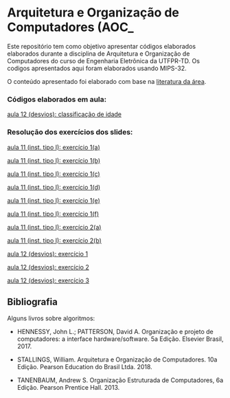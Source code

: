 # Arquitetura e Organização de Computadores (AOC_

<div>
  <div id="intro">
    <p> Este repositório tem como objetivo apresentar códigos elaborados elaborados durante a disciplina de Arquitetura e Organização de Computadores do curso de Engenharia Eletrônica da UTFPR-TD. Os codigos apresentados aqui foram elaborados usando MIPS-32.</p> 
    <p>O conteúdo apresentado foi elaborado com base na <a href="#bibliografia">literatura da área</a>.</p>
  </div>
   <p>
   </p><h3>Códigos elaborados em aula:</h3>
    <p><a href="https://github.com/jjbaqueta/AOC/blob/main/elseIf_idades.asm">aula 12 (desvios): classificação de idade</a></p>
   </p><h3>Resolução dos exercícios dos slides:</h3>
    <p><a href="https://github.com/jjbaqueta/AOC/blob/main/aula11exer1_a.asm">aula 11 (inst. tipo I): exercício 1(a)</a></p>
    <p><a href="https://github.com/jjbaqueta/AOC/blob/main/aula11exer1_b.asm">aula 11 (inst. tipo I): exercício 1(b)</a></p>
    <p><a href="https://github.com/jjbaqueta/AOC/blob/main/aula11exer1_c.asm">aula 11 (inst. tipo I): exercício 1(c)</a></p>
    <p><a href="https://github.com/jjbaqueta/AOC/blob/main/aula11exer1_d.asm">aula 11 (inst. tipo I): exercício 1(d)</a></p>
    <p><a href="https://github.com/jjbaqueta/AOC/blob/main/aula11exer1_e.asm">aula 11 (inst. tipo I): exercício 1(e)</a></p>
    <p><a href="https://github.com/jjbaqueta/AOC/blob/main/aula11exer1_f.asm">aula 11 (inst. tipo I): exercício 1(f)</a></p>
    <p><a href="https://github.com/jjbaqueta/EPOD/blob/main/gabarito_exercicios_sobre_recursividade.ipynb">aula 11 (inst. tipo I): exercício 2(a)</a></p>
    <p><a href="https://github.com/jjbaqueta/EPOD/blob/main/gabarito_exercicios_sobre_recursividade.ipynb">aula 11 (inst. tipo I): exercício 2(b)</a></p>
    <p><a href="https://github.com/jjbaqueta/AOC/blob/main/elseif_parImpar.asm">aula 12 (desvios): exercício 1</a></p>
    <p><a href="https://github.com/jjbaqueta/AOC/blob/main/elseif_temperaturas.asm">aula 12 (desvios): exercício 2</a></p>
    <p><a href="https://github.com/jjbaqueta/AOC/blob/main/aula12Exer3.asm">aula 12 (desvios): exercício 3</a></p>
</p>
  </div>
  
  <div id="bibliografia">
    <h2>Bibliografia</h2>
      <p>Alguns livros sobre algoritmos:</p>
      <ul>
        <li><p>HENNESSY, John L.; PATTERSON, David A. Organização e projeto de computadores: a interface hardware/software. 5a Edição. Elsevier Brasil, 2017.</p></li>
        <li><p>STALLINGS, William. Arquitetura e Organização de Computadores. 10a Edição. Pearson Education do Brasil Ltda. 2018.</p></li>
        <li><p>TANENBAUM, Andrew S. Organização Estruturada de Computadores, 6a Edição. Pearson Prentice Hall. 2013.</li>
      </ul>
  </div>  
</div>

